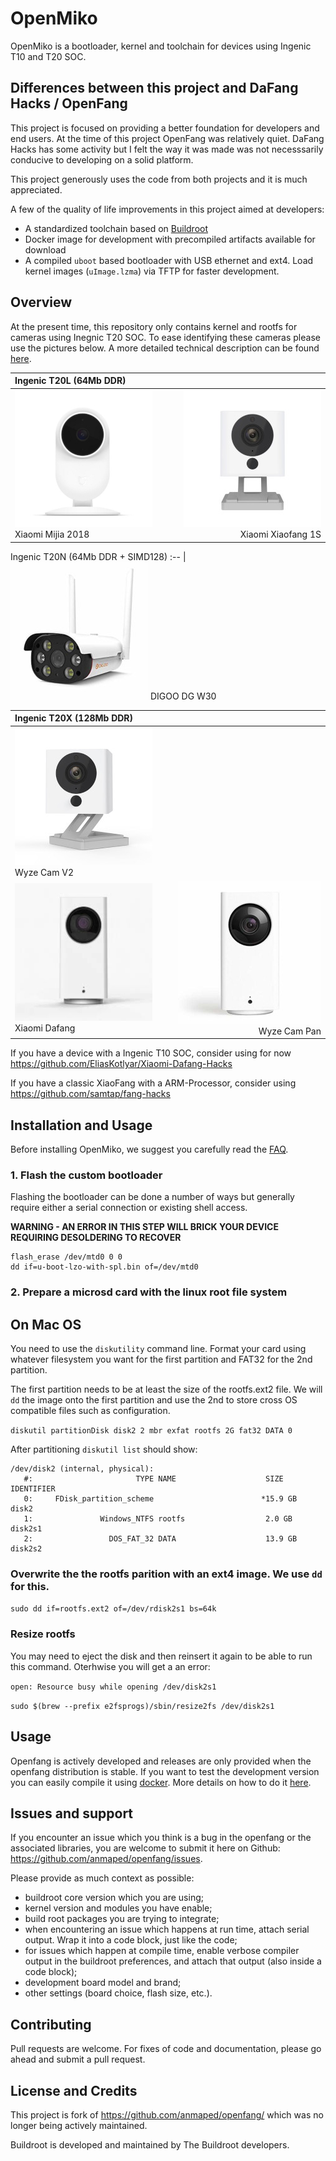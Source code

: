 # OpenMiko

OpenMiko is a bootloader, kernel and toolchain for devices using Ingenic T10 and T20 SOC.

## Differences between this project and DaFang Hacks / OpenFang

This project is focused on providing a better foundation for developers and end users.
At the time of this project OpenFang was relatively quiet. DaFang Hacks has some activity
but I felt the way it was made was not necesssarily conducive to developing on a solid platform.

This project generously uses the code from both projects and it is much appreciated.

A few of the quality of life improvements in this project aimed at developers:

- A standardized toolchain based on [Buildroot](https://buildroot.org/)
- Docker image for development with precompiled artifacts available for download
- A compiled `uboot` based bootloader with USB ethernet and ext4. Load kernel images (`uImage.lzma`)
via TFTP for faster development.



## Overview

At the present time, this repository only contains kernel and rootfs for cameras using Inegnic T20 SOC. To ease identifying these cameras please use the pictures below. A more detailed technical description can be found [here](doc/overview.md).

Ingenic T20L (64Mb DDR) | &nbsp;
:-- | --:
![Xiaomi Mijia](doc/SXJ02ZM/img/xiaomi_mijia_2018.jpg) Xiaomi Mijia 2018 | ![Xiaomi Xiaofang 1S](doc/xiaomi_xiaofang1s/img/xiaofang1s.jpg) Xiaomi Xiaofang 1S

Ingenic T20N (64Mb DDR + SIMD128)
:-- |
![DIGOO DG W30](doc/dg-w30/img/dg-w30.jpg) DIGOO DG W30

Ingenic T20X (128Mb DDR) | &nbsp;
:-- | --:
![Wyze Cam v2](doc/wyzecam_v2/img/wyzecam_v2.jpg) Wyze Cam V2 | 
![Xiaomi Dafang](doc/xiaomi_dafang/img/xiaomi_dafang.jpg) Xiaomi Dafang | ![Wyze Cam Pan](doc/WYZECP1/img/wyzecam_pan.jpg) Wyze Cam Pan

If you have a device with a Ingenic T10 SOC, consider using for now https://github.com/EliasKotlyar/Xiaomi-Dafang-Hacks

If you have a classic XiaoFang with a ARM-Processor, consider using https://github.com/samtap/fang-hacks

## Installation and Usage

Before installing OpenMiko, we suggest you carefully read the [FAQ](/doc/faq.md).

<!-- After that, continue to the [Installation](/doc/install.md) procedure. More details on [troubleshooting](doc/troubleshooting.md).
 -->

### 1. Flash the custom bootloader

Flashing the bootloader can be done a number of ways but generally require either a serial connection or existing shell access.


**WARNING - AN ERROR IN THIS STEP WILL BRICK YOUR DEVICE REQUIRING DESOLDERING TO RECOVER**


```
flash_erase /dev/mtd0 0 0
dd if=u-boot-lzo-with-spl.bin of=/dev/mtd0
```


### 2. Prepare a microsd card with the linux root file system


## On Mac OS

You need to use the `diskutility` command line. Format your card using whatever filesystem you want for the first partition and FAT32 for the 2nd partition.

The first partition needs to be at least the size of the rootfs.ext2 file. We will `dd` the image onto the first partition and use the 2nd to store cross OS compatible files such as configuration.


`diskutil partitionDisk disk2 2 mbr exfat rootfs 2G fat32 DATA 0`

After partitioning `diskutil list` should show:

```
/dev/disk2 (internal, physical):
   #:                       TYPE NAME                    SIZE       IDENTIFIER
   0:     FDisk_partition_scheme                        *15.9 GB    disk2
   1:               Windows_NTFS rootfs                  2.0 GB     disk2s1
   2:                 DOS_FAT_32 DATA                    13.9 GB    disk2s2
```

### Overwrite the the rootfs parition with an ext4 image. We use `dd` for this.

`sudo dd if=rootfs.ext2 of=/dev/rdisk2s1 bs=64k`

### Resize rootfs

You may need to eject the disk and then reinsert it again to be able to run this command.
Oterhwise you will get a an error:

`open: Resource busy while opening /dev/disk2s1`

`sudo $(brew --prefix e2fsprogs)/sbin/resize2fs /dev/disk2s1`




## Usage

Openfang is actively developed and releases are only provided when the openfang distribution is stable. If you want to test the development version you can easily compile it using [docker](https://www.docker.com/). More details on how to do it [here](doc/docker.md).

## Issues and support

If you encounter an issue which you think is a bug in the openfang or the associated libraries, you are welcome to submit it here on Github: https://github.com/anmaped/openfang/issues.

Please provide as much context as possible:

- buildroot core version which you are using;
- kernel version and modules you have enable;
- build root packages you are trying to integrate;
- when encountering an issue which happens at run time, attach serial output. Wrap it into a code block, just like the code;
- for issues which happen at compile time, enable verbose compiler output in the buildroot preferences, and attach that output (also inside a code block);
- development board model and brand;
- other settings (board choice, flash size, etc.).


## Contributing

Pull requests are welcome. For fixes of code and documentation, please go ahead and submit a pull request.

## License and Credits

This project is fork of https://github.com/anmaped/openfang/ which was no longer being actively
maintained.

Buildroot is developed and maintained by The Buildroot developers.
